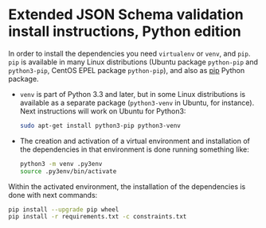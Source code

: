 # Extended JSON Schema validation install instructions, Python edition

In order to install the dependencies you need `virtualenv` or `venv`, and `pip`. `pip` is available in many Linux distributions (Ubuntu package `python-pip` and `python3-pip`, CentOS EPEL package `python-pip`), and also as [pip](https://pip.pypa.io/en/stable/) Python package.

- `venv` is part of Python 3.3 and later, but in some Linux distributions is available as a separate package (`python3-venv` in Ubuntu, for instance). Next instructions will work on Ubuntu for Python3:
  ```bash
  sudo apt-get install python3-pip python3-venv
  ```

- The creation and activation of a virtual environment and installation of the dependencies in that environment is done running something like:
  ```bash
  python3 -m venv .py3env
  source .py3env/bin/activate
  ```
  
Within the activated environment, the installation of the dependencies is done with next commands:
  ```bash
  pip install --upgrade pip wheel
  pip install -r requirements.txt -c constraints.txt
  ```
